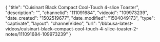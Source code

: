 {
    "title": "Cuisinart Black Compact Cool-Touch 4-slice Toaster",
    "description": "",
    "channelid": "111091684",
    "videoid": "109973239",
    "date_created": "1502519677",
    "date_modified": "1504049173",
    "type": "captivate",
    "layout": "channelVideo",
    "url": "\/bbbusa-latest-videos\/cuisinart-black-compact-cool-touch-4-slice-toaster-2-notes\/111091684-109973239"
}